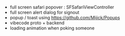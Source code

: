 - full screen safari popover : SFSafariViewController
- full screen alert dialog for signout
- popup / toast using https://github.com/Mijick/Popups
- vibecode proto + backend
- loading animation when poking someone